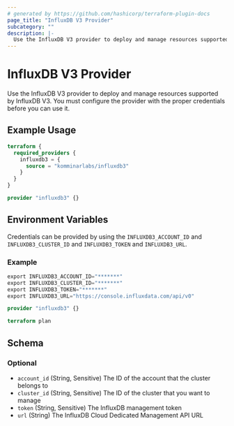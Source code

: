 ```yaml
---
# generated by https://github.com/hashicorp/terraform-plugin-docs
page_title: "InfluxDB V3 Provider"
subcategory: ""
description: |-
  Use the InfluxDB V3 provider to deploy and manage resources supported by InfluxDB V3. You must configure the provider with the proper credentials before you can use it.
---
```


# InfluxDB V3 Provider

Use the InfluxDB V3 provider to deploy and manage resources supported by InfluxDB V3. You must configure the provider with the proper credentials before you can use it.

## Example Usage

```terraform
terraform {
  required_providers {
    influxdb3 = {
      source = "komminarlabs/influxdb3"
    }
  }
}

provider "influxdb3" {}
```

## Environment Variables

Credentials can be provided by using the `INFLUXDB3_ACCOUNT_ID` and `INFLUXDB3_CLUSTER_ID` and `INFLUXDB3_TOKEN` and `INFLUXDB3_URL`.

### Example

```terraform
export INFLUXDB3_ACCOUNT_ID="*******"
export INFLUXDB3_CLUSTER_ID="*******"
export INFLUXDB3_TOKEN="*******"
export INFLUXDB3_URL="https://console.influxdata.com/api/v0"

provider "influxdb3" {}

terraform plan
```

<!-- schema generated by tfplugindocs -->
## Schema

### Optional

- `account_id` (String, Sensitive) The ID of the account that the cluster belongs to
- `cluster_id` (String, Sensitive) The ID of the cluster that you want to manage
- `token` (String, Sensitive) The InfluxDB management token
- `url` (String) The InfluxDB Cloud Dedicated Management API URL
